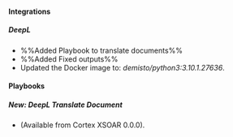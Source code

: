 
#### Integrations
##### DeepL
- %%Added Playbook to translate documents%%
- %%Added Fixed outputs%%
- Updated the Docker image to: *demisto/python3:3.10.1.27636*.

#### Playbooks
##### New: DeepL Translate Document
-  (Available from Cortex XSOAR 0.0.0).
